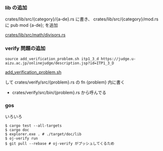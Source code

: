 
### lib の追加

crates/lib/src/{category}/{a-de}.rs に書き、 crates/lib/src/{category}/mod.rs に pub mod {a-de}; を追加

[crates/lib/src/math/divisors.rs](crates/lib/src/math/divisors.rs)

### verify 問題の追加

```
source add_verification_problem.sh itp1_3_d https://judge.u-aizu.ac.jp/onlinejudge/description.jsp?id=ITP1_3_D
```

[add_verification_problem.sh](add_verification_problem.sh)

して crates/verify/src/{problem}.rs の fn {problem} 内に書く

- crates/verify/src/bin/{problem}.rs から呼んでる


### gos

いろいろ

```
$ cargo test --all-targets
$ cargo doc
$ explorer.exe . # ./target/doc/lib
$ oj-verify run
$ git pull --rebase # oj-verify がプッシュしてくるため
```
